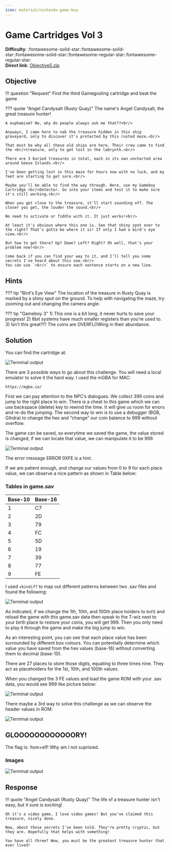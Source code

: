 ```yaml
---
icon: material/nintendo-game-boy
---
```


# Game Cartridges Vol 3

**Difficulty**: :fontawesome-solid-star::fontawesome-solid-star::fontawesome-solid-star::fontawesome-regular-star::fontawesome-regular-star:<br/>
**Direct link**: [Objective5.zip](https://.../)

## Objective

!!! question "Request"
    Find the third Gamegosling cartridge and beat the game

??? quote "Angel Candysalt (Rusty Quay)"
    The name's Angel Candysalt, the great treasure hunter!<br/>

    A euphemism? No, why do people always ask me that??<br/>

    Anyways, I came here to nab the treasure hidden in this ship graveyard, only to discover it's protected by this rusted maze.<br/>

    That must be why all these old ships are here. Their crew came to find the <br/>treasure, only to get lost in the labrynth.<br/>

    There are 3 buried treasures in total, each in its own uncharted area around Geese Islands.<br/>

    I've been getting lost in this maze for hours now with no luck, and my feet are starting to get sore.<br/>

    Maybe you'll be able to find the way through. Here, use my Gameboy Cartridge <br/>Detector. Go into your items and test it to make sure it's still working.<br/>

    When you get close to the treasure, it'll start sounding off. The closer you get, the louder the sound.<br/>

    No need to activate or fiddle with it. It just works!<br/>

    At least it's obvious where this one is. See that shiny spot over to the right? That's gotta be where it is! If only I had a bird's eye view.<br/>

    But how to get there? Up? Down? Left? Right? Oh well, that's your problem now!<br/>

    Come back if you can find your way to it, and I'll tell you some secrets I've heard about this one.<br/>
    You can use `<br/>` to ensure each sentence starts on a new line.

## Hints

??? tip "Bird's Eye View"
    The location of the treasure in Rusty Quay is marked by a shiny spot on the ground. To help with navigating the maze, try zooming out and changing the camera angle.

??? tip "Gameboy 3"
    1) This one is a bit long, it never hurts to save your progress! 2) 8bit systems have much smaller registers than you’re used to. 3) Isn’t this great?!? The coins are OVERFLOWing in their abundance.

## Solution

You can find the cartridge at: 

![Terminal output](../img/objectives/o17/gameboy3.png)  

There are 3 possible ways to go about this challenge. You will need a local emulator to solve it the hard way. I used the mGBA for MAC: 

```
https://mgba.io/
```

First we can pay attention to the NPC’s dialogues. We collect 399 coins and jump to the right place to win. There is a cheat to this game which we can use backspace (delete) key to rewind the time. It will give us room for errors and re-do the jumping. The second way to win is to use a debugger (BGB, Gihdra) to change the hex and “change” our coin balance to 999 without overflow. 

The game can be saved, so everytime we saved the game, the value stored is changed, if we can locate that value, we can manipulate it to be 999. 

![Terminal output](../img/objectives/o17/399.png)


The error message ERROR 0XFE is a hint. 


If we are patient enough, and change our values from 0 to 9 for each place value, we can observe a nice pattern as shown in Table below: 

### Tables in game.sav

| Base-10            | Base-16      | 
| :------------------- | :-------------------- | 
| 1      | C7       | 
| 2      | 2D | 
| 3   | 79    | 
| 4 | FC    | 
| 5     | 5D     | 
| 6      | 19     | 
| 7      | 39     | 
| 8      | 77    | 
| 9       | FE    | 


I used ```vbindiff``` to map out different patterns between two .sav files and found the following:

![Terminal output](../img/objectives/o17/gameboy_digits.png)

As indicated, if we change the 1th, 10th, and 100th place holders to ```0xFE``` and reload the game with this game.sav data then speak to the T-wiz next to your birth place to restore your coins, you will get 999. Then you only need to play it through the game and make the big jump to win. 

As an interesting point, you can see that each place value has been surrounded by different box colours. You can potentially determine which value you have saved from the hex values (base-16) without converting them to decimal (base-10).

There are 27 places to store those digits, equating to three times nine. They act as placeholders for the 1st, 10th, and 100th values.

When you changed the 3 FE values and load the game ROM with your .sav data, you would see 999 like picture below: 

![Terminal output](../img/objectives/o17/999.png)


There maybe a 3rd way to solve this challenge as we can observe the header values in ROM: 


![Terminal output](../img/objectives/o17/hxd.png)

## GLOOOOOOOOOOOORY!

The flag is: !tom+elf!
Why am I not suprisied. 


### Images

![Terminal output](../img/objectives/o17/solved.png)


## Response

!!! quote "Angel Candysalt (Rusty Quay)"
    The life of a treasure hunter isn't easy, but it sure is exciting!

    Oh it's a video game, I love video games! But you've claimed this treasure, nicely done.

    Now, about those secrets I've been told. They're pretty cryptic, but they are. Hopefully that helps with something!

    You have all three? Wow, you must be the greatest treasure hunter that ever lived!
